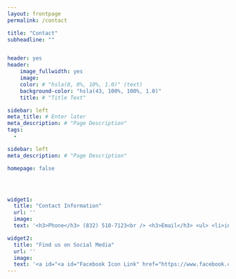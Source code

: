 ```yaml
---
layout: frontpage
permalink: /contact

title: "Contact"
subheadline: ""


header: yes
header:
    image_fullwidth: yes
    image: 
    color: # "hsla(0, 0%, 10%, 1.0)" (text)
    background-color: "hsla(43, 100%, 100%, 1.0)"
    title: # "Title Text"

sidebar: left
meta_title: # Enter later
meta_description: # "Page Description"
tags:
  - 

sidebar: left
meta_description: # "Page Description"

homepage: false




widget1:
  title: "Contact Information"
  url: ''
  image: 
  text: '<h3>Phone</h3> (832) 510-7123<br /> <h3>Email</h3> <ul> <li>info@liquidleads.us</li><li>support@liquidleads.us</li>' # HTML Code

widget2:
  title: "Find us on Social Media"
  url: ''
  image: 
  text: '<a id="<a id="Facebook Icon Link" href="https://www.facebook.com/TechnovineSolutions"> <img id="Facebook Icon" src="https://simpleicons.org/icons/facebook.svg" alt="Mouse-Over Text" width="30px" height="auto" /> </a> <a id="Facebook Link" href="https://www.facebook.com/LiquidLeadsmarketing" style="position: relative;"> "Facebook" </a> <br /><br /> <a id="Instagram Icon Link" href="https://www.instagram.com/Liquid_Leads/"> <img id="Instagram Icon" src="https://simpleicons.org/icons/instagram.svg" alt="Mouse-Over Text" width="30px" height="auto" /> </a> <a id="Instagram Link" href="https://www.instagram.com/Liquid_Leads/" style="position: relative;"> instagram.com/Liquid_Leads/ </a> <br /><br /> <a id="Twitter Icon Link" href="https://twitter.com/Liquid_Leads_"> <img id="Twitter Icon" src="https://simpleicons.org/icons/twitter.svg" alt="Mouse-Over Text" width="30px" height="auto" /> </a> <a id="Twitter Link" href="https://twitter.com/LiquidLeads_" style="position: relative;"> twitter.com/LiquidLeads_ </a> <br />' # HTML Code
---
```

<!-- 
https://simpleicons.org/icons/googlemaps.svg -->